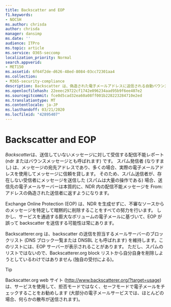 ```yaml
---
title: Backscatter and EOP
f1.keywords:
- NOCSH
ms.author: chrisda
author: chrisda
manager: dansimp
ms.date: ''
audience: ITPro
ms.topic: article
ms.service: O365-seccomp
localization_priority: Normal
search.appverid:
- MET150
ms.assetid: 6f64f2de-d626-48ed-8084-03cc72301aa4
ms.collection:
- M365-security-compliance
description: Backscatter は、偽造された電子メールアドレスに送信される自動バウンスメッセージです。 バックスキャター DNSBL は、バックスキャッターメッセージを送信するサーバーを識別します (多くの正当な電子メールソースが含まれている場合があります)。 スパム対策リストではないため、バックスキャター DNSBL から自分自身を削除しようとすることはありません。
ms.openlocfilehash: 22eeec29722cf1742e096234aad95b9f6ee407e2
ms.sourcegitcommit: fce0d5cad32ea60a08ff001b228223284710e2ed
ms.translationtype: MT
ms.contentlocale: ja-JP
ms.lasthandoff: 03/21/2020
ms.locfileid: "42895407"
---
```

# <a name="backscatter-and-eop"></a>Backscatter and EOP

*Backscatter*は、送信していないメッセージに対して受信する配信不能レポート (ndr またはバウンスメッセージとも呼ばれます) です。 スパム発信者 (なりすまし) は、メッセージの宛先アドレスであり、多くの場合、実際の電子メールアドレスを使用してメッセージに信頼を貸します。 そのため、スパム送信者が、存在しない受信者にメッセージを送信した (スパムは大量の操作である) 場合、送信先の電子メールサーバーは本質的に、NDR 内の配信不能メッセージを From: アドレスの偽造された送信者に返すようになります。

Exchange Online Protection (EOP) は、NDR を生成せずに、不審なソースからのメッセージを特定して暗黙的に削除することをすべての努力を行います。 しかし、サービスを通過する膨大なボリュームの電子メールに基づいて、EOP が誤って backscatter を送信する可能性は常にあります。

Backscatterer.org は、backscatter の送信を担当するメールサーバーのブロックリスト (DNS ブロック一覧または DNSBL とも呼ばれます) を維持します。このリストには、EOP サーバーが表示されることがあります。 ただし、スパムのリストではないので、Backscatterer.org block リストから自分自身を削除しようとしているわけではありません (独自の受付による)。

> [!TIP]
> Backscatter.org web サイト (<http://www.backscatterer.org/?target=usage>) は、サービスを使用して、拒否モードではなく、セーフモードで電子メールをチェックすることをお勧めします (大部分の電子メールサービスでは、ほとんどの場合、何らかの散布が送信されます)。
